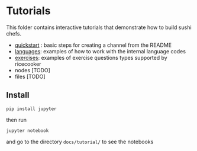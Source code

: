 Tutorials
=========

This folder contains interactive tutorials that demonstrate how to build sushi chefs.

  - [quickstart](quikstart.ipynb) : basic steps for creating a channel from the README
  - [languages](languages.ipynb): examples of how to work with the internal language codes
  - [exercises](exercises.ipynb): examples of exercise questions types supported by ricecooker
  - nodes [TODO]
  - files [TODO]


Install
-------

    pip install jupyter

then run

    jupyter notebook

and go to the directory `docs/tutorial/` to see the notebooks


